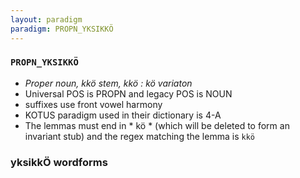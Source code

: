 ```yaml
---
layout: paradigm
paradigm: PROPN_YKSIKKÖ
---
```

### ` PROPN_YKSIKKÖ `

* _Proper noun, kkö stem, kkö : kö variaton_
* Universal POS is PROPN and legacy POS is NOUN
* suffixes use front vowel harmony
* KOTUS paradigm used in their dictionary is 4-A
* The lemmas must end in * kö * (which will be deleted to form an invariant stub) and the regex matching the lemma is ` kkö `

### yksikkÖ wordforms


